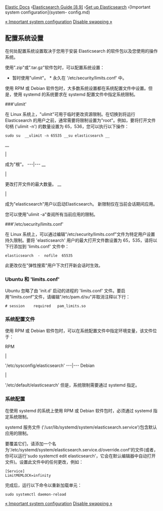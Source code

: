 

[Elastic Docs](/guide/) ›[Elasticsearch Guide [8.9]](index.md) ›[Set up
Elasticsearch](setup.md) ›[Important system configuration](system-
config.md)

[« Important system configuration](system-config.md) [Disable swapping
»](setup-configuration-memory.md)

## 配置系统设置

在何处配置系统设置取决于您用于安装 Elasticsearch 的软件包以及您使用的操作系统。

使用".zip"或".tar.gz"软件包时，可以配置系统设置：

* 暂时使用"ulimit"。  * 永久在 '/etc/security/limits.conf' 中。

使用 RPM 或 Debian 软件包时，大多数系统设置都在系统配置文件中设置。但是，使用 systemd 的系统要求在 systemd 配置文件中指定系统限制。

###'ulimit'

在 Linux 系统上，"ulimit"可用于临时更改资源限制。在切换到将运行 Elasticsearch 的用户之前，通常需要将限制设置为"root"。例如，要将打开文件句柄 ('ulimit -n') 的数量设置为 65，536，您可以执行以下操作：

    
    
    sudo su  __ulimit -n 65535 __su elasticsearch __

__

|

成为"根"。   ---|---    __

|

更改打开文件的最大数量。   __

|

成为"elasticsearch"用户以启动Elasticsearch。   新限制仅在当前会话期间应用。

您可以使用"ulimit -a"查阅所有当前应用的限制。

###'/etc/security/limits.conf'

在 Linux 系统上，可以通过编辑"/etc/security/limits.conf"文件为特定用户设置持久限制。要将 'elasticsearch' 用户的最大打开文件数设置为 65，535，请将以下行添加到 'limits.conf' 文件中：

    
    
    elasticsearch  -  nofile  65535

此更改仅在"弹性搜索"用户下次打开新会话时生效。

### Ubuntu 和 'limits.conf'

Ubuntu 忽略了由 'init.d' 启动的进程的 'limits.conf' 文件。要启用"limits.conf"文件，请编辑"/etc/pam.d/su"并取消注释以下行：

    
    
    # session    required   pam_limits.so

### 系统配置文件

使用 RPM 或 Debian 软件包时，可以在系统配置文件中指定环境变量，该文件位于：

RPM

|

'/etc/sysconfig/elasticsearch' ---|--- Debian

|

'/etc/default/elasticsearch' 但是，系统限制需要通过 systemd 指定。

### 系统配置

在使用 systemd 的系统上使用 RPM 或 Debian 软件包时，必须通过 systemd 指定系统限制。

systemd 服务文件 ('/usr/lib/systemd/system/elasticsearch.service')包含默认应用的限制。

要覆盖它们，请添加一个名为'/etc/systemd/system/elasticsearch.service.d/override.conf'的文件(或者，你可以运行'sudo systemctl edit elasticsearch'，它会在默认编辑器中自动打开文件)。设置此文件中的任何更改，例如：

    
    
    [Service]
    LimitMEMLOCK=infinity

完成后，运行以下命令以重新加载单元：

    
    
    sudo systemctl daemon-reload

[« Important system configuration](system-config.md) [Disable swapping
»](setup-configuration-memory.md)
